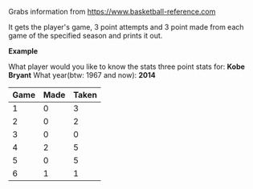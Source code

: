 Grabs information from https://www.basketball-reference.com

It gets the player's game, 3 point attempts and 3 point made from each game of the specified season and prints it out.

**Example**

What player would you like to know the stats three point stats for: **Kobe Bryant**
What year(btw: 1967 and now): **2014**

| Game | Made | Taken |
| --- | --- | --- |
|1|0|3|
|2|0|2|
|3|0|0|
|4|2|5|
|5|0|5|
|6|1|1|

